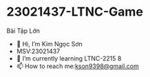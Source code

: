 # 23021437-LTNC-Game
Bài Tập Lớn
- 👋 Hi, I’m Kim Ngọc Sơn
- MSV:23021437
- 🌱 I’m currently learning LTNC-2215 8
- 📫 How to reach me:kson9398@gmail.com


<!---
230-21437/230-21437 is a ✨ special ✨ repository because its `README.md` (this file) appears on your GitHub profile.
You can click the Preview link to take a look at your changes.
--->
